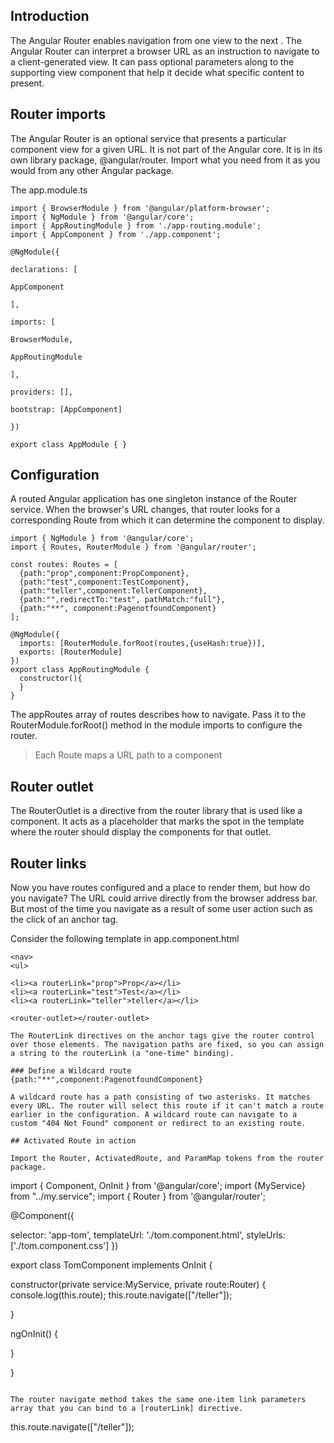 ## Introduction
The Angular Router enables navigation from one view to the next .
The Angular Router can interpret a browser URL as an instruction to navigate to a client-generated view. It can pass optional parameters along to the supporting view component that help it decide what specific content to present. 

## Router imports
The Angular Router is an optional service that presents a particular component view for a given URL. It is not part of the Angular core. It is in its own library package, @angular/router. Import what you need from it as you would from any other Angular package.

The app.module.ts

```
import { BrowserModule } from '@angular/platform-browser';
import { NgModule } from '@angular/core';
import { AppRoutingModule } from './app-routing.module';
import { AppComponent } from './app.component';

@NgModule({

declarations: [

AppComponent

],

imports: [

BrowserModule,

AppRoutingModule

],

providers: [],

bootstrap: [AppComponent]

})

export class AppModule { }

```

## Configuration

A routed Angular application has one singleton instance of the Router service. When the browser's URL changes, that router looks for a corresponding Route from which it can determine the component to display.

```
import { NgModule } from '@angular/core';
import { Routes, RouterModule } from '@angular/router';

const routes: Routes = [
  {path:"prop",component:PropComponent},
  {path:"test",component:TestComponent},
  {path:"teller",component:TellerComponent},
  {path:"",redirectTo:"test", pathMatch:"full"},
  {path:"**", component:PagenotfoundComponent}
];

@NgModule({
  imports: [RouterModule.forRoot(routes,{useHash:true})],
  exports: [RouterModule]
})
export class AppRoutingModule { 
  constructor(){   
  }
}
```

The appRoutes array of routes describes how to navigate. Pass it to the RouterModule.forRoot() method in the module imports to configure the router.

> Each Route maps a URL path to a component

## Router outlet

The RouterOutlet is a directive from the router library that is used like a component. It acts as a placeholder that marks the spot in the template where the router should display the components for that outlet.

<router-outlet></router-outlet>

## Router links
Now you have routes configured and a place to render them, but how do you navigate? The URL could arrive directly from the browser address bar. But most of the time you navigate as a result of some user action such as the click of an anchor tag.

Consider the following template in app.component.html

```
<nav>
<ul>

<li><a routerLink="prop">Prop</a></li>
<li><a routerLink="test">Test</a></li>
<li><a routerLink="teller">teller</a></li>

<router-outlet></router-outlet>

The RouterLink directives on the anchor tags give the router control over those elements. The navigation paths are fixed, so you can assign a string to the routerLink (a "one-time" binding).

### Define a Wildcard route
{path:"**",component:PagenotfoundComponent}

A wildcard route has a path consisting of two asterisks. It matches every URL. The router will select this route if it can't match a route earlier in the configuration. A wildcard route can navigate to a custom "404 Not Found" component or redirect to an existing route.

## Activated Route in action

Import the Router, ActivatedRoute, and ParamMap tokens from the router package.

```
import { Component, OnInit } from '@angular/core';
import {MyService} from "../my.service";
import { Router } from '@angular/router';

@Component({

selector: 'app-tom',
templateUrl: './tom.component.html',
styleUrls: ['./tom.component.css']
})

export class TomComponent implements OnInit {

constructor(private service:MyService, private route:Router)
{
console.log(this.route);
this.route.navigate(["/teller"]);

}

ngOnInit() {

}

}
```

The router navigate method takes the same one-item link parameters array that you can bind to a [routerLink] directive.
```
this.route.navigate(["/teller"]);
```
